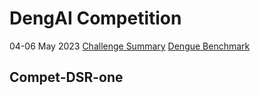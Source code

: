 # DengAI Competition
04-06 May 2023
[Challenge Summary](https://www.drivendata.org/competitions/44/dengai-predicting-disease-spread/)
[Dengue Benchmark](https://drivendata.co/blog/dengue-benchmark/)

## Compet-DSR-one  

